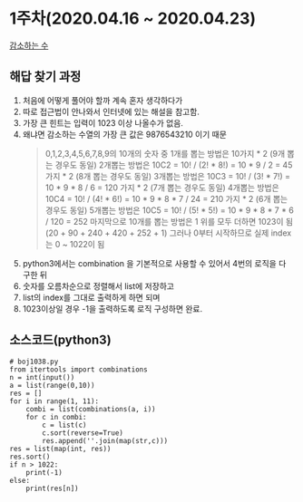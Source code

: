 # 1주차(2020.04.16 ~ 2020.04.23)
[감소하는 수](https://www.acmicpc.net/problem/1038)

## 해답 찾기 과정
1. 처음에 어떻게 풀어야 할까 계속 혼자 생각하다가
2. 따로 접근법이 안나와서 인터넷에 있는 해설을 참고함.
3. 가장 큰 힌트는 입력이 1023 이상 나올수가 없음.
4. 왜냐면 감소하는 수열의 가장 큰 값은 9876543210 이기 때문
   > 0,1,2,3,4,5,6,7,8,9의 10개의 숫자 중 1개를 뽑는 방법은 10가지 * 2 (9개 뽑는 경우도 동일)
   > 2개뽑는 방법은 10C2 = 10! / (2! * 8!) = 10 * 9 / 2 = 45 가지 * 2 (8개 뽑는 경우도 동일)
   > 3개뽑는 방법은 10C3 = 10! / (3! * 7!) = 10 * 9 * 8 / 6 = 120 가지 * 2 (7개 뽑는 경우도 동일)
   > 4개뽑는 방법은 10C4 = 10! / (4! * 6!) = 10 * 9 * 8 * 7 / 24 = 210 가지 * 2 (6개 뽑는 경우도 동일)
   > 5개뽑는 방법은 10C5 = 10! / (5! * 5!) = 10 * 9 * 8 * 7 * 6 / 120 = 252
   > 마지막으로 10개를 뽑는 방법은 1
   > 위를 모두 더하면 1023이 됨(20 + 90 + 240 + 420 + 252 + 1)
   > 그러나 0부터 시작하므로 실제 index는 0 ~ 1022이 됨
5. python3에서는 combination 을 기본적으로 사용할 수 있어서 4번의 로직을 다 구한 뒤
6. 숫자를 오름차순으로 정렬해서 list에 저장하고
7. list의 index를 그대로 출력하게 하면 되며
8. 1023이상일 경우 -1을 출력하도록 로직 구성하면 완료.

## 소스코드(python3)
```
# boj1038.py
from itertools import combinations
n = int(input())
a = list(range(0,10))
res = []
for i in range(1, 11):
    combi = list(combinations(a, i))
    for c in combi:
        c = list(c)
        c.sort(reverse=True)
        res.append(''.join(map(str,c)))
res = list(map(int, res))
res.sort()
if n > 1022:
    print(-1)
else:
    print(res[n])
```